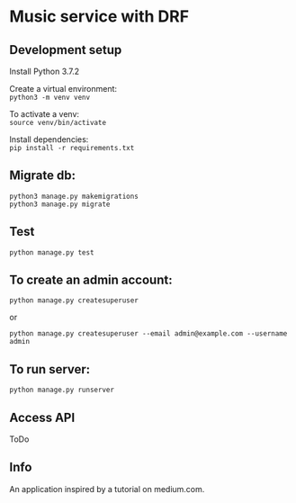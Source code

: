 # Music service with DRF

## Development setup
Install Python 3.7.2

Create a virtual environment: <br/>
`python3 -m venv venv`

To activate a venv: <br/>
`source venv/bin/activate`

Install dependencies: <br/>
`pip install -r requirements.txt`

## Migrate db:
`python3 manage.py makemigrations` <br>
`python3 manage.py migrate`

## Test

`python manage.py test`

## To create an admin account:

`python manage.py createsuperuser`

or

`python manage.py createsuperuser --email admin@example.com --username admin`

## To run server:

`python manage.py runserver`

## Access API

ToDo

## Info

An application inspired by a tutorial on medium.com.